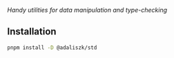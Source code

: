 _Handy utilities for data manipulation and type-checking_

## Installation

```bash
pnpm install -D @adaliszk/std
```

